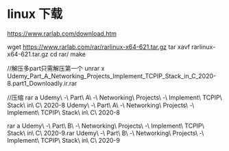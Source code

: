 # linux 下载
https://www.rarlab.com/download.htm

wget https://www.rarlab.com/rar/rarlinux-x64-621.tar.gz
tar xavf rarlinux-x64-621.tar.gz
cd rar/
make


//解压多part只需解压第一个
unrar x Udemy_Part_A_Networking_Projects_Implement_TCPIP_Stack_in_C_2020-8.part1_Downloadly.ir.rar


//压缩
 rar a Udemy\ -\ Part\ A\ -\ Networking\ Projects\ -\ Implement\ TCPIP\ Stack\ in\ C\ 2020-8 Udemy\ -\ Part\ A\ -\ Networking\ Projects\ -\ Implement\ TCPIP\ Stack\ in\ C\ 2020-8

 rar a Udemy\ -\ Part\ B\ -\ Networking\ Projects\ -\ Implement\ TCPIP\ Stack\ in\ C\ 2020-9.rar Udemy\ -\ Part\ B\ -\ Networking\ Projects\ -\ Implement\ TCPIP\ Stack\ in\ C\ 2020-9

 